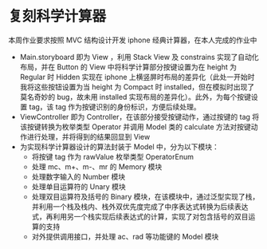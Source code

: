 # 复刻科学计算器

本周作业要求按照 MVC 结构设计开发 iphone 经典计算器，在本人完成的作业中

* Main.storyboard 即为 View ，利用 Stack View 及 constrains 实现了自动化布局，并在 Button 的 View 中将科学计算部分按键设置为在 height 为 Regular 时 Hidden 实现在 iphone 上横竖屏时布局的差异化（此处一开始时我将这些按钮设置为当 height 为 Compact 时 installed，但在模拟时出现了莫名奇妙的 bug，故未用 installed 实现布局的差异化）。此外，为每个按键设置 tag，该 tag 作为按键识别的身份标识，方便后续处理。
* ViewController 即为 Controller，在该部分接受按键动作，通过按键的 tag 将该按键转换为枚举类型 Operator 并调用 Model 类的 calculate 方法对按键动作进行处理，并将得到的结果回显到 View
* 为实现科学计算器设计的算法封装于 Model 中，分为以下模块：
  * 将按键 tag 作为 rawValue 枚举类型 OperatorEnum
  * 处理 mc、m+、m-、mr 的 Memory 模块
  * 处理数字输入的 Number 模块
  * 处理单目运算符的 Unary 模块
  * 处理双目运算符及括号的 Binary 模块，在该模块中，通过泛型实现了栈，并利用一个栈及栈内、栈外双优先度完成了中序表达式转换为后续表达式，再利用另一个栈实现后续表达式的计算，实现了对包含括号的双目运算的支持
  * 对外提供调用接口，并处理 ac、rad 等功能键的 Model 模块